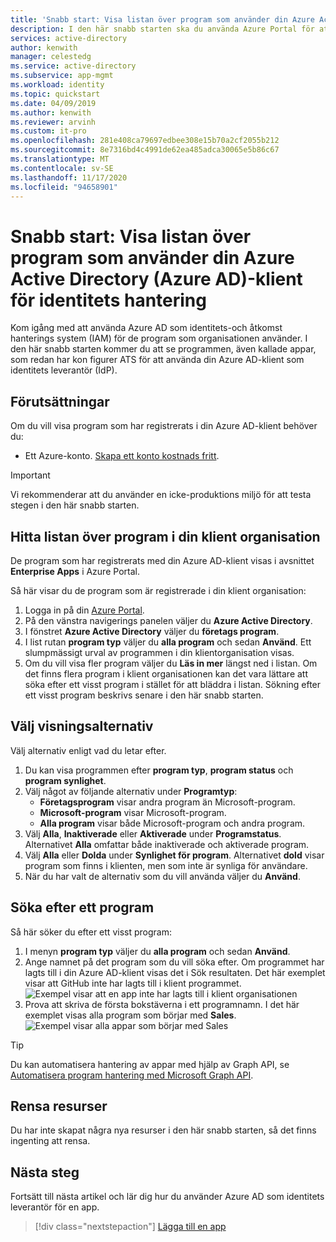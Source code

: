 ```yaml
---
title: 'Snabb start: Visa listan över program som använder din Azure Active Directory (Azure AD)-klient för identitets hantering'
description: I den här snabb starten ska du använda Azure Portal för att visa en lista över program som har registrerats för att använda din Azure Active Directory (Azure AD)-klient för identitets hantering.
services: active-directory
author: kenwith
manager: celestedg
ms.service: active-directory
ms.subservice: app-mgmt
ms.workload: identity
ms.topic: quickstart
ms.date: 04/09/2019
ms.author: kenwith
ms.reviewer: arvinh
ms.custom: it-pro
ms.openlocfilehash: 281e408ca79697edbee308e15b70a2cf2055b212
ms.sourcegitcommit: 8e7316bd4c4991de62ea485adca30065e5b86c67
ms.translationtype: MT
ms.contentlocale: sv-SE
ms.lasthandoff: 11/17/2020
ms.locfileid: "94658901"
---
```

# <a name="quickstart-view-the-list-of-applications-that-are-using-your-azure-active-directory-azure-ad-tenant-for-identity-management"></a>Snabb start: Visa listan över program som använder din Azure Active Directory (Azure AD)-klient för identitets hantering

Kom igång med att använda Azure AD som identitets-och åtkomst hanterings system (IAM) för de program som organisationen använder. I den här snabb starten kommer du att se programmen, även kallade appar, som redan har kon figurer ATS för att använda din Azure AD-klient som identitets leverantör (IdP).

## <a name="prerequisites"></a>Förutsättningar

Om du vill visa program som har registrerats i din Azure AD-klient behöver du:

- Ett Azure-konto. [Skapa ett konto kostnads fritt](https://azure.microsoft.com/free/?WT.mc_id=A261C142F).

>[!IMPORTANT]
>Vi rekommenderar att du använder en icke-produktions miljö för att testa stegen i den här snabb starten.

## <a name="find-the-list-of-applications-in-your-tenant"></a>Hitta listan över program i din klient organisation

De program som har registrerats med din Azure AD-klient visas i avsnittet **Enterprise Apps** i Azure Portal.

Så här visar du de program som är registrerade i din klient organisation:

1. Logga in på din [Azure Portal](https://portal.azure.com).
2. På den vänstra navigerings panelen väljer du **Azure Active Directory**.
3. I fönstret **Azure Active Directory** väljer du **företags program**.
4. I list rutan **program typ** väljer du **alla program** och sedan **Använd**. Ett slumpmässigt urval av programmen i din klientorganisation visas.
5. Om du vill visa fler program väljer du **Läs in mer** längst ned i listan. Om det finns flera program i klient organisationen kan det vara lättare att söka efter ett visst program i stället för att bläddra i listan. Sökning efter ett visst program beskrivs senare i den här snabb starten.

## <a name="select-viewing-options"></a>Välj visningsalternativ

Välj alternativ enligt vad du letar efter.

1. Du kan visa programmen efter **program typ**, **program status** och **program synlighet**.
2. Välj något av följande alternativ under **Programtyp**:
    - **Företagsprogram** visar andra program än Microsoft-program.
    - **Microsoft-program** visar Microsoft-program.
    - **Alla program** visar både Microsoft-program och andra program.
3. Välj **Alla**, **Inaktiverade** eller **Aktiverade** under **Programstatus**. Alternativet **Alla** omfattar både inaktiverade och aktiverade program.
4. Välj **Alla** eller **Dolda** under **Synlighet för program**. Alternativet **dold** visar program som finns i klienten, men som inte är synliga för användare.
5. När du har valt de alternativ som du vill använda väljer du **Använd**.

## <a name="search-for-an-application"></a>Söka efter ett program

Så här söker du efter ett visst program:

1. I menyn **program typ** väljer du **alla program** och sedan **Använd**.
2. Ange namnet på det program som du vill söka efter. Om programmet har lagts till i din Azure AD-klient visas det i Sök resultaten. Det här exemplet visar att GitHub inte har lagts till i klient programmet.
    ![Exempel visar att en app inte har lagts till i klient organisationen](media/view-applications-portal/search-for-tenant-application.png)
3. Prova att skriva de första bokstäverna i ett programnamn. I det här exemplet visas alla program som börjar med **Sales**.
    ![Exempel visar alla appar som börjar med Sales](media/view-applications-portal/search-by-prefix.png)


> [!TIP]
> Du kan automatisera hantering av appar med hjälp av Graph API, se [Automatisera program hantering med Microsoft Graph API](/graph/application-saml-sso-configure-api).


## <a name="clean-up-resources"></a>Rensa resurser

Du har inte skapat några nya resurser i den här snabb starten, så det finns ingenting att rensa.

## <a name="next-steps"></a>Nästa steg

Fortsätt till nästa artikel och lär dig hur du använder Azure AD som identitets leverantör för en app.
> [!div class="nextstepaction"]
> [Lägga till en app](add-application-portal.md)